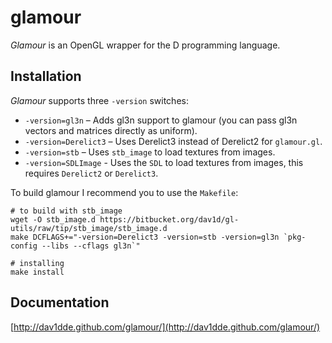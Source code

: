 glamour
=======

*Glamour* is an OpenGL wrapper for the D programming language.

## Installation ##

*Glamour* supports three `-version` switches:

* `-version=gl3n` – Adds gl3n support to glamour (you can pass gl3n vectors and matrices directly as uniform).
* `-version=Derelict3` – Uses Derelict3 instead of Derelict2 for `glamour.gl`.
* `-version=stb` – Uses `stb_image` to load textures from images.
* `-version=SDLImage` - Uses the `SDL` to load textures from images, this requires `Derelict2` or `Derelict3`.

To build glamour I recommend you to use the `Makefile`:

```
# to build with stb_image
wget -O stb_image.d https://bitbucket.org/dav1d/gl-utils/raw/tip/stb_image/stb_image.d
make DCFLAGS+="-version=Derelict3 -version=stb -version=gl3n `pkg-config --libs --cflags gl3n`"

# installing
make install
```


## Documentation ##

[http://dav1dde.github.com/glamour/](http://dav1dde.github.com/glamour/)